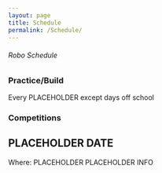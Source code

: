 ```yaml
---
layout: page
title: Schedule
permalink: /Schedule/
---
```


###### Robo Schedule
### Practice/Build
Every PLACEHOLDER except days off school
### Competitions
## PLACEHOLDER DATE
Where: PLACEHOLDER
PLACEHOLDER INFO